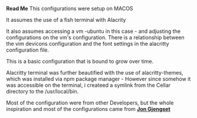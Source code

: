 **Read Me**
This configurations were setup on MACOS

It assumes the use of a fish terminal with Alacrity

It also assumes accessing a vm -ubuntu in this case - and adjusting the configurations on the vm's configuration. There is a relationship between the vim devicons configuration and the font settings in the alacritty configuration file.


This is a basic configuration that is bound to grow over time.



Alacritty terminal was further beautified with the use of alacritty-themes, which was installed via npm package manager - However since somehow it was accessible on the terminal, i createed a symlink from the Cellar directory to the /usr/local/bin.

Most of the configuration were from other Developers, but the whole inspiration and most of the configurations came from [**Jon Gjengset**](https://github.com/jonhoo)
